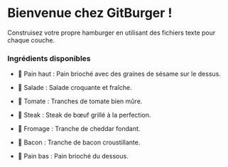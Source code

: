 # **Bienvenue chez GitBurger !**

Construisez votre propre hamburger en utilisant des fichiers texte pour chaque couche.
### Ingrédients disponibles

  -   🥯 Pain haut : Pain brioché avec des graines de sésame sur le dessus.

 -    🥬 Salade : Salade croquante et fraîche.

 -    🍅 Tomate : Tranches de tomate bien mûre.

  -   🥩 Steak : Steak de bœuf grillé à la perfection.

  -   🧀 Fromage : Tranche de cheddar fondant.

  -   🥓 Bacon : Tranche de bacon croustillante.

  -   🍞 Pain bas : Pain brioché du dessous.
